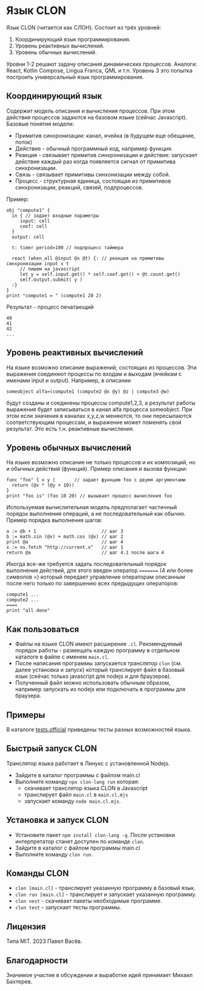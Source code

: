 # Язык CLON
Язык CLON (читается как СЛОН). Состоит из трёх уровней:
1. Координирующий язык программирования. 
2. Уровень реактивных вычислений.
3. Уровень обычных вычислений.

Уровни 1-2 решают задачу описания динамических процессов. Аналоги: React, Kotlin Compose, Lingua Franca, QML и т.п.
Уровень 3 это попытка построить универсальный язык программирования.

## Координирующий язык
Содержит модель описания и вычисления процессов. При этом действия процессов задаются на базовом языке (сейчас Javascript). Базовые понятия модели:
* Примитив синхронизации: канал, ячейка (в будущем еще обещание, поток)
* Действие - обычный программный код, например функция.
* Реакция - связывает примитив синхронизации и действие: запускает действие каждый раз когда появляется сигнал от примитива синхронизации.
* Связь - связывает примитивы синхонизации между собой.
* Процесс - структурная единица, состоящая из примитивов синхронизации, реакций, связей, подпроцессов.

Пример:
```
obj "compute1" {
  in { // задает входные параметры
     input: cell
     coef: cell
  }
  output: cell

  t: timer period=100 // подпроцесс таймера

  react (when_all @input @x @t) {: // реакция на примитивы синхронизации input x t
     // пишем на javascript
     let y = self.input.get() * self.coef.get() + @t.count.get()
     self.output.submit( y )
  :}
}
print "compute1 = " (compute1 20 2)
```
Результат - процесс печатающий 
```
40
41
42
...
```

## Уровень реактивных вычислений
На языке возможно описание выражений, состоящих из процессов. Эти выражения соединяют процессы по входам и выходам (ячейкам с именами input и output). Например, в описании
```
someobject alfa=(compute1 (compute2 @x @y) @z | compute3 @w)
```
будут созданы и соединены процессы compute1,2,3, а результат работы выражения будет записываться в канал alfa процесса someobject.
При этом если значения в каналах x,y,z,w меняются, то они пересылаются соответствующим процессам, и выражение может поменять свой результат.
Это есть т.н. реактивные вычисления.

## Уровень обычных вычислений
На языке возможно описание не только процессов и их композиций, но и обычных действий (функций).
Пример описания и вызова функции:
```
func "foo" { x y |       // задает функцию foo с двумя аргументами
  return (@x * (@y + 10))
}
print "foo is" (foo 10 20) // вызывает процесс вычисления foo
```

Используемая вычислительная модель предполагает частичный порядок выполнения операций, а не последовательный как обычно.
Пример порядка выполнения шагов:
```
a := @b + 1                        // шаг 3
b := math.sin (@x) + math.cos (@x) // шаг 2
print @a                           // шаг 4
x := os.fetch "http://current.x"   // шаг 1
return @a                          // шаг 4.1 после шага 4
```
Иногда все-же требуется задать последовательный порядок выполнения действий, для этого введен оператор `=======` (4 или более символов =) который передает управление операторам описанным после него только по завершению всех предыдущих операторов:
```
compute1 ...
compute2 ...
====
print "all done"
```

## Как пользоваться
* Файлы на языке CLON имеют расширение `.cl`. Рекомендуемый порядок работы - размещать каждую программу в отдельном каталоге в файле с именем `main.cl`.
* После написания программы запускается транслятор `clon` (см. далее установка и запуск) который транслирует файл в базовый язык (сейчас только javascript для nodejs и для браузеров).
* Полученный файл можно использовать обычным образом, например запускать из nodejs или подключать в программы для браузера.

## Примеры
В каталоге [tests.official](tests.official) приведены тесты разных возможностей языка.

## Быстрый запуск CLON
Транслятор языка работает в Линукс с установленной Nodejs.
* Зайдите в каталог программы с файлом main.cl
* Выполните команду `npx clon-lang run` которая:
  - скачивает транслятор языка CLON в Javascript
  - транслирует файл `main.cl` в `main.cl.mjs`
  - запускает команду `node main.cl.mjs`.

## Установка и запуск CLON
* Установите пакет `npm install clon-lang -g`. После установки интерпретатор станет доступен по команде `clon`.
* Зайдите в каталог с файлом программы main.cl
* Выполните команду `clon run`.

## Команды CLON
* `clon [main.cl]` - транслирует указанную программу в базовый язык.
* `clon run [main.cl]` - транслирует и запускает указанную программу.
* `clon nest` - скачивает пакеты необходимые программе.
* `clon test` - запускает тесты программы.

## Лицензия
Типа MIT.
2023 Павел Васёв. 

## Благодарности
Значимое участие в обсуждении и выработке идей принимает Михаил Бахтерев.
